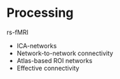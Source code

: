 # Processing

rs-fMRI
  * ICA-networks
  * Network-to-network connectivity
  * Atlas-based ROI networks
  * Effective connectivity

